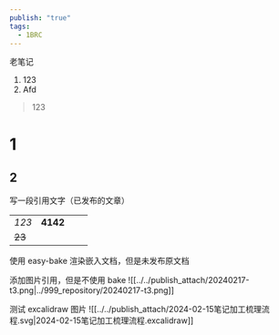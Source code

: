 ```yaml
---
publish: "true"
tags:
  - 1BRC
---
```


老笔记

1. 123
2. Afd
> 123

# 1
## 2

写一段引用文字（已发布的文章）

|  |  |  |  |
| ---- | ---: | ---- | ---- |
| *123* | **4142** |  |  |
| ~~23~~ |  |  |  |


使用 easy-bake 渲染嵌入文档，但是未发布原文档

添加图片引用，但是不使用 bake
![[../../publish_attach/20240217-t3.png|../999_repository/20240217-t3.png]]

测试 excalidraw 图片
![[../../publish_attach/2024-02-15笔记加工梳理流程.svg|2024-02-15笔记加工梳理流程.excalidraw]]